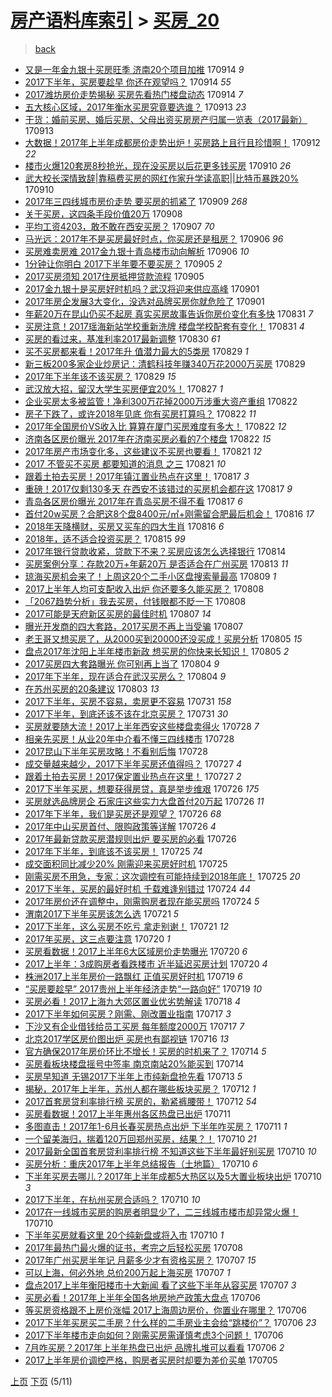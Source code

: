 [房产语料库索引](../../README.md)  > [买房_20](买房_20.md)
====
> [back](../README.md)

- [又是一年金九银十买房旺季 济南20个项目加推](http://jkwz.applinzi.com/ittc/7013165831834567696.html#%E5%8F%88%E6%98%AF%E4%B8%80%E5%B9%B4%E9%87%91%E4%B9%9D%E9%93%B6%E5%8D%81%E4%B9%B0%E6%88%BF%E6%97%BA%E5%AD%A3+%E6%B5%8E%E5%8D%9720%E4%B8%AA%E9%A1%B9%E7%9B%AE%E5%8A%A0%E6%8E%A8) 170914 *9* 
- [2017下半年，买房要趁早 你还在观望吗？](http://jkwz.applinzi.com/ittc/7013109860466689040.html#2017%E4%B8%8B%E5%8D%8A%E5%B9%B4%EF%BC%8C%E4%B9%B0%E6%88%BF%E8%A6%81%E8%B6%81%E6%97%A9+%E4%BD%A0%E8%BF%98%E5%9C%A8%E8%A7%82%E6%9C%9B%E5%90%97%EF%BC%9F) 170914 *55* 
- [2017潍坊房价走势揭秘 买房先看热门楼盘动态](http://jkwz.applinzi.com/ittc/7012991068663186449.html#2017%E6%BD%8D%E5%9D%8A%E6%88%BF%E4%BB%B7%E8%B5%B0%E5%8A%BF%E6%8F%AD%E7%A7%98+%E4%B9%B0%E6%88%BF%E5%85%88%E7%9C%8B%E7%83%AD%E9%97%A8%E6%A5%BC%E7%9B%98%E5%8A%A8%E6%80%81) 170914 *7* 
- [五大核心区域，2017年衡水买房究竟要选谁？](http://jkwz.applinzi.com/ittc/7012728638469047312.html#%E4%BA%94%E5%A4%A7%E6%A0%B8%E5%BF%83%E5%8C%BA%E5%9F%9F%EF%BC%8C2017%E5%B9%B4%E8%A1%A1%E6%B0%B4%E4%B9%B0%E6%88%BF%E7%A9%B6%E7%AB%9F%E8%A6%81%E9%80%89%E8%B0%81%EF%BC%9F) 170913 *23* 
- [干货：婚前买房、婚后买房、父母出资买房房产归属一览表（2017最新）](http://jkwz.applinzi.com/ittc/7012686703725380625.html#%E5%B9%B2%E8%B4%A7%EF%BC%9A%E5%A9%9A%E5%89%8D%E4%B9%B0%E6%88%BF%E3%80%81%E5%A9%9A%E5%90%8E%E4%B9%B0%E6%88%BF%E3%80%81%E7%88%B6%E6%AF%8D%E5%87%BA%E8%B5%84%E4%B9%B0%E6%88%BF%E6%88%BF%E4%BA%A7%E5%BD%92%E5%B1%9E%E4%B8%80%E8%A7%88%E8%A1%A8%EF%BC%882017%E6%9C%80%E6%96%B0%EF%BC%89) 170913  
- [大数据！2017年上半年成都房价走势出炉！买房路上且行且珍惜啊！](http://jkwz.applinzi.com/ittc/7012404860434252816.html#%E5%A4%A7%E6%95%B0%E6%8D%AE%EF%BC%812017%E5%B9%B4%E4%B8%8A%E5%8D%8A%E5%B9%B4%E6%88%90%E9%83%BD%E6%88%BF%E4%BB%B7%E8%B5%B0%E5%8A%BF%E5%87%BA%E7%82%89%EF%BC%81%E4%B9%B0%E6%88%BF%E8%B7%AF%E4%B8%8A%E4%B8%94%E8%A1%8C%E4%B8%94%E7%8F%8D%E6%83%9C%E5%95%8A%EF%BC%81) 170912 *22* 
- [楼市火爆120套房8秒抢光，现在没买房以后花更多钱买房](http://jkwz.applinzi.com/ittc/7011715065546540049.html#%E6%A5%BC%E5%B8%82%E7%81%AB%E7%88%86120%E5%A5%97%E6%88%BF8%E7%A7%92%E6%8A%A2%E5%85%89%EF%BC%8C%E7%8E%B0%E5%9C%A8%E6%B2%A1%E4%B9%B0%E6%88%BF%E4%BB%A5%E5%90%8E%E8%8A%B1%E6%9B%B4%E5%A4%9A%E9%92%B1%E4%B9%B0%E6%88%BF) 170910 *26* 
- [武大校长深情致辞|靠稿费买房的网红作家升学读高职||比特币暴跌20%](http://jkwz.applinzi.com/ittc/7011611627185767185.html#%E6%AD%A6%E5%A4%A7%E6%A0%A1%E9%95%BF%E6%B7%B1%E6%83%85%E8%87%B4%E8%BE%9E%7C%E9%9D%A0%E7%A8%BF%E8%B4%B9%E4%B9%B0%E6%88%BF%E7%9A%84%E7%BD%91%E7%BA%A2%E4%BD%9C%E5%AE%B6%E5%8D%87%E5%AD%A6%E8%AF%BB%E9%AB%98%E8%81%8C%7C%7C%E6%AF%94%E7%89%B9%E5%B8%81%E6%9A%B4%E8%B7%8C20%25) 170910  
- [2017年三四线城市房价走势 要买房的抓紧了](http://jkwz.applinzi.com/ittc/7011222793428141073.html#2017%E5%B9%B4%E4%B8%89%E5%9B%9B%E7%BA%BF%E5%9F%8E%E5%B8%82%E6%88%BF%E4%BB%B7%E8%B5%B0%E5%8A%BF+%E8%A6%81%E4%B9%B0%E6%88%BF%E7%9A%84%E6%8A%93%E7%B4%A7%E4%BA%86) 170909 *268* 
- [关于买房，这四条手段价值20万](http://jkwz.applinzi.com/ittc/7010962608667231249.html#%E5%85%B3%E4%BA%8E%E4%B9%B0%E6%88%BF%EF%BC%8C%E8%BF%99%E5%9B%9B%E6%9D%A1%E6%89%8B%E6%AE%B5%E4%BB%B7%E5%80%BC20%E4%B8%87) 170908  
- [平均工资4203，敢不敢在西安买房？](http://jkwz.applinzi.com/ittc/7010507155348931600.html#%E5%B9%B3%E5%9D%87%E5%B7%A5%E8%B5%844203%EF%BC%8C%E6%95%A2%E4%B8%8D%E6%95%A2%E5%9C%A8%E8%A5%BF%E5%AE%89%E4%B9%B0%E6%88%BF%EF%BC%9F) 170907 *70* 
- [马光远：2017年不是买房最好时点，你买房还是租房？](http://jkwz.applinzi.com/ittc/7010148294305776657.html#%E9%A9%AC%E5%85%89%E8%BF%9C%EF%BC%9A2017%E5%B9%B4%E4%B8%8D%E6%98%AF%E4%B9%B0%E6%88%BF%E6%9C%80%E5%A5%BD%E6%97%B6%E7%82%B9%EF%BC%8C%E4%BD%A0%E4%B9%B0%E6%88%BF%E8%BF%98%E6%98%AF%E7%A7%9F%E6%88%BF%EF%BC%9F) 170906 *96* 
- [买房难卖房难 2017金九银十青岛楼市动向解析](http://jkwz.applinzi.com/ittc/7009976013440943121.html#%E4%B9%B0%E6%88%BF%E9%9A%BE%E5%8D%96%E6%88%BF%E9%9A%BE+2017%E9%87%91%E4%B9%9D%E9%93%B6%E5%8D%81%E9%9D%92%E5%B2%9B%E6%A5%BC%E5%B8%82%E5%8A%A8%E5%90%91%E8%A7%A3%E6%9E%90) 170906 *10* 
- [1分钟让你明白 2017下半年要不要买房？](http://jkwz.applinzi.com/ittc/7009856138953360400.html#1%E5%88%86%E9%92%9F%E8%AE%A9%E4%BD%A0%E6%98%8E%E7%99%BD+2017%E4%B8%8B%E5%8D%8A%E5%B9%B4%E8%A6%81%E4%B8%8D%E8%A6%81%E4%B9%B0%E6%88%BF%EF%BC%9F) 170905 *2* 
- [2017买房须知 2017住房抵押贷款流程](http://jkwz.applinzi.com/ittc/7009805596948431888.html#2017%E4%B9%B0%E6%88%BF%E9%A1%BB%E7%9F%A5+2017%E4%BD%8F%E6%88%BF%E6%8A%B5%E6%8A%BC%E8%B4%B7%E6%AC%BE%E6%B5%81%E7%A8%8B) 170905  
- [2017金九银十是买房好时机吗？武汉将迎来供应高峰](http://jkwz.applinzi.com/ittc/7008339215610545169.html#2017%E9%87%91%E4%B9%9D%E9%93%B6%E5%8D%81%E6%98%AF%E4%B9%B0%E6%88%BF%E5%A5%BD%E6%97%B6%E6%9C%BA%E5%90%97%EF%BC%9F%E6%AD%A6%E6%B1%89%E5%B0%86%E8%BF%8E%E6%9D%A5%E4%BE%9B%E5%BA%94%E9%AB%98%E5%B3%B0) 170901  
- [2017年房企发展3大变化，没选对品牌买房你就危险了](http://jkwz.applinzi.com/ittc/7008266556398896145.html#2017%E5%B9%B4%E6%88%BF%E4%BC%81%E5%8F%91%E5%B1%953%E5%A4%A7%E5%8F%98%E5%8C%96%EF%BC%8C%E6%B2%A1%E9%80%89%E5%AF%B9%E5%93%81%E7%89%8C%E4%B9%B0%E6%88%BF%E4%BD%A0%E5%B0%B1%E5%8D%B1%E9%99%A9%E4%BA%86) 170901  
- [年薪20万在昆山仍买不起房 真实买房故事告诉你房价变化有多快](http://jkwz.applinzi.com/ittc/7008098344218657808.html#%E5%B9%B4%E8%96%AA20%E4%B8%87%E5%9C%A8%E6%98%86%E5%B1%B1%E4%BB%8D%E4%B9%B0%E4%B8%8D%E8%B5%B7%E6%88%BF+%E7%9C%9F%E5%AE%9E%E4%B9%B0%E6%88%BF%E6%95%85%E4%BA%8B%E5%91%8A%E8%AF%89%E4%BD%A0%E6%88%BF%E4%BB%B7%E5%8F%98%E5%8C%96%E6%9C%89%E5%A4%9A%E5%BF%AB) 170831 *7* 
- [买房注意！2017瑶海新站学校重新洗牌 楼盘学校配套有变化！](http://jkwz.applinzi.com/ittc/7007749809988174864.html#%E4%B9%B0%E6%88%BF%E6%B3%A8%E6%84%8F%EF%BC%812017%E7%91%B6%E6%B5%B7%E6%96%B0%E7%AB%99%E5%AD%A6%E6%A0%A1%E9%87%8D%E6%96%B0%E6%B4%97%E7%89%8C+%E6%A5%BC%E7%9B%98%E5%AD%A6%E6%A0%A1%E9%85%8D%E5%A5%97%E6%9C%89%E5%8F%98%E5%8C%96%EF%BC%81) 170831 *4* 
- [买房的看过来，基准利率2017最新调整](http://jkwz.applinzi.com/ittc/7007538099813614609.html#%E4%B9%B0%E6%88%BF%E7%9A%84%E7%9C%8B%E8%BF%87%E6%9D%A5%EF%BC%8C%E5%9F%BA%E5%87%86%E5%88%A9%E7%8E%872017%E6%9C%80%E6%96%B0%E8%B0%83%E6%95%B4) 170830 *61* 
- [买不买房都来看！2017年升 值潜力最大的5类房](http://jkwz.applinzi.com/ittc/7007198167161111569.html#%E4%B9%B0%E4%B8%8D%E4%B9%B0%E6%88%BF%E9%83%BD%E6%9D%A5%E7%9C%8B%EF%BC%812017%E5%B9%B4%E5%8D%87+%E5%80%BC%E6%BD%9C%E5%8A%9B%E6%9C%80%E5%A4%A7%E7%9A%845%E7%B1%BB%E6%88%BF) 170829 *1* 
- [新三板200多家企业炒房记：清鹤科技年赚340万花2000万买房](http://jkwz.applinzi.com/ittc/7007149982770267153.html#%E6%96%B0%E4%B8%89%E6%9D%BF200%E5%A4%9A%E5%AE%B6%E4%BC%81%E4%B8%9A%E7%82%92%E6%88%BF%E8%AE%B0%EF%BC%9A%E6%B8%85%E9%B9%A4%E7%A7%91%E6%8A%80%E5%B9%B4%E8%B5%9A340%E4%B8%87%E8%8A%B12000%E4%B8%87%E4%B9%B0%E6%88%BF) 170829  
- [2017年下半年该不该买房？](http://jkwz.applinzi.com/ittc/7007141345112884241.html#2017%E5%B9%B4%E4%B8%8B%E5%8D%8A%E5%B9%B4%E8%AF%A5%E4%B8%8D%E8%AF%A5%E4%B9%B0%E6%88%BF%EF%BC%9F) 170829 *15* 
- [武汉放大招，留汉大学生买房便宜20%！](http://jkwz.applinzi.com/ittc/7006525577891415057.html#%E6%AD%A6%E6%B1%89%E6%94%BE%E5%A4%A7%E6%8B%9B%EF%BC%8C%E7%95%99%E6%B1%89%E5%A4%A7%E5%AD%A6%E7%94%9F%E4%B9%B0%E6%88%BF%E4%BE%BF%E5%AE%9C20%25%EF%BC%81) 170827 *1* 
- [企业买房太多被监管！净利300万花掉2000万涉重大资产重组](http://jkwz.applinzi.com/ittc/7004711548201993232.html#%E4%BC%81%E4%B8%9A%E4%B9%B0%E6%88%BF%E5%A4%AA%E5%A4%9A%E8%A2%AB%E7%9B%91%E7%AE%A1%EF%BC%81%E5%87%80%E5%88%A9300%E4%B8%87%E8%8A%B1%E6%8E%892000%E4%B8%87%E6%B6%89%E9%87%8D%E5%A4%A7%E8%B5%84%E4%BA%A7%E9%87%8D%E7%BB%84) 170822  
- [房子下跌了，或许2018年见底 你有买房打算吗？](http://jkwz.applinzi.com/ittc/7004646131072762896.html#%E6%88%BF%E5%AD%90%E4%B8%8B%E8%B7%8C%E4%BA%86%EF%BC%8C%E6%88%96%E8%AE%B82018%E5%B9%B4%E8%A7%81%E5%BA%95+%E4%BD%A0%E6%9C%89%E4%B9%B0%E6%88%BF%E6%89%93%E7%AE%97%E5%90%97%EF%BC%9F) 170822 *11* 
- [2017年全国房价VS收入比 算算在厦门买房难度有多大！](http://jkwz.applinzi.com/ittc/7004634562880341008.html#2017%E5%B9%B4%E5%85%A8%E5%9B%BD%E6%88%BF%E4%BB%B7VS%E6%94%B6%E5%85%A5%E6%AF%94+%E7%AE%97%E7%AE%97%E5%9C%A8%E5%8E%A6%E9%97%A8%E4%B9%B0%E6%88%BF%E9%9A%BE%E5%BA%A6%E6%9C%89%E5%A4%9A%E5%A4%A7%EF%BC%81) 170822 *12* 
- [济南各区房价曝光 2017年在济南买房必看的7个楼盘](http://jkwz.applinzi.com/ittc/7004417176726144017.html#%E6%B5%8E%E5%8D%97%E5%90%84%E5%8C%BA%E6%88%BF%E4%BB%B7%E6%9B%9D%E5%85%89+2017%E5%B9%B4%E5%9C%A8%E6%B5%8E%E5%8D%97%E4%B9%B0%E6%88%BF%E5%BF%85%E7%9C%8B%E7%9A%847%E4%B8%AA%E6%A5%BC%E7%9B%98) 170822 *15* 
- [2017年房产市场变化多，这些建议不买房也要看！](http://jkwz.applinzi.com/ittc/7004318289122296848.html#2017%E5%B9%B4%E6%88%BF%E4%BA%A7%E5%B8%82%E5%9C%BA%E5%8F%98%E5%8C%96%E5%A4%9A%EF%BC%8C%E8%BF%99%E4%BA%9B%E5%BB%BA%E8%AE%AE%E4%B8%8D%E4%B9%B0%E6%88%BF%E4%B9%9F%E8%A6%81%E7%9C%8B%EF%BC%81) 170821 *12* 
- [2017 不管买不买房 都要知道的消息 之三](http://jkwz.applinzi.com/ittc/7004306619691959313.html#2017+%E4%B8%8D%E7%AE%A1%E4%B9%B0%E4%B8%8D%E4%B9%B0%E6%88%BF+%E9%83%BD%E8%A6%81%E7%9F%A5%E9%81%93%E7%9A%84%E6%B6%88%E6%81%AF+%E4%B9%8B%E4%B8%89) 170821 *10* 
- [跟着土拍去买房！2017年镇江置业热点在这里！](http://jkwz.applinzi.com/ittc/7002824520141112337.html#%E8%B7%9F%E7%9D%80%E5%9C%9F%E6%8B%8D%E5%8E%BB%E4%B9%B0%E6%88%BF%EF%BC%812017%E5%B9%B4%E9%95%87%E6%B1%9F%E7%BD%AE%E4%B8%9A%E7%83%AD%E7%82%B9%E5%9C%A8%E8%BF%99%E9%87%8C%EF%BC%81) 170817 *3* 
- [重磅！2017仅剩130多天 在西安不该错过的买房机会都在这](http://jkwz.applinzi.com/ittc/7002820456238040080.html#%E9%87%8D%E7%A3%85%EF%BC%812017%E4%BB%85%E5%89%A9130%E5%A4%9A%E5%A4%A9+%E5%9C%A8%E8%A5%BF%E5%AE%89%E4%B8%8D%E8%AF%A5%E9%94%99%E8%BF%87%E7%9A%84%E4%B9%B0%E6%88%BF%E6%9C%BA%E4%BC%9A%E9%83%BD%E5%9C%A8%E8%BF%99) 170817 *9* 
- [青岛各区房价曝光 2017年在青岛买房不得不看](http://jkwz.applinzi.com/ittc/7002554944794919952.html#%E9%9D%92%E5%B2%9B%E5%90%84%E5%8C%BA%E6%88%BF%E4%BB%B7%E6%9B%9D%E5%85%89+2017%E5%B9%B4%E5%9C%A8%E9%9D%92%E5%B2%9B%E4%B9%B0%E6%88%BF%E4%B8%8D%E5%BE%97%E4%B8%8D%E7%9C%8B) 170817 *6* 
- [首付20w买房？合肥这8个盘8400元/㎡+刚需留合肥最后机会！](http://jkwz.applinzi.com/ittc/7002455006639555600.html#%E9%A6%96%E4%BB%9820w%E4%B9%B0%E6%88%BF%EF%BC%9F%E5%90%88%E8%82%A5%E8%BF%998%E4%B8%AA%E7%9B%988400%E5%85%83%2F%E3%8E%A1%2B%E5%88%9A%E9%9C%80%E7%95%99%E5%90%88%E8%82%A5%E6%9C%80%E5%90%8E%E6%9C%BA%E4%BC%9A%EF%BC%81) 170816 *17* 
- [2018年天降横财，买房又买车的四大生肖](http://jkwz.applinzi.com/ittc/7002185907372033041.html#2018%E5%B9%B4%E5%A4%A9%E9%99%8D%E6%A8%AA%E8%B4%A2%EF%BC%8C%E4%B9%B0%E6%88%BF%E5%8F%88%E4%B9%B0%E8%BD%A6%E7%9A%84%E5%9B%9B%E5%A4%A7%E7%94%9F%E8%82%96) 170816 *6* 
- [2018年，适不适合投资买房？](http://jkwz.applinzi.com/ittc/7002077216937346065.html#2018%E5%B9%B4%EF%BC%8C%E9%80%82%E4%B8%8D%E9%80%82%E5%90%88%E6%8A%95%E8%B5%84%E4%B9%B0%E6%88%BF%EF%BC%9F) 170815 *99* 
- [2017年银行贷款收紧，贷款下不来？买房应该怎么选择银行](http://jkwz.applinzi.com/ittc/7001717391271396368.html#2017%E5%B9%B4%E9%93%B6%E8%A1%8C%E8%B4%B7%E6%AC%BE%E6%94%B6%E7%B4%A7%EF%BC%8C%E8%B4%B7%E6%AC%BE%E4%B8%8B%E4%B8%8D%E6%9D%A5%EF%BC%9F%E4%B9%B0%E6%88%BF%E5%BA%94%E8%AF%A5%E6%80%8E%E4%B9%88%E9%80%89%E6%8B%A9%E9%93%B6%E8%A1%8C) 170814  
- [买房案例分享：存款20万+年薪20万 是否适合在广州买房](http://jkwz.applinzi.com/ittc/7000147696693019664.html#%E4%B9%B0%E6%88%BF%E6%A1%88%E4%BE%8B%E5%88%86%E4%BA%AB%EF%BC%9A%E5%AD%98%E6%AC%BE20%E4%B8%87%2B%E5%B9%B4%E8%96%AA20%E4%B8%87+%E6%98%AF%E5%90%A6%E9%80%82%E5%90%88%E5%9C%A8%E5%B9%BF%E5%B7%9E%E4%B9%B0%E6%88%BF) 170813 *11* 
- [琼海买房机会来了！上周这20个二手小区盘搜索量最高](http://jkwz.applinzi.com/ittc/6999807657572303888.html#%E7%90%BC%E6%B5%B7%E4%B9%B0%E6%88%BF%E6%9C%BA%E4%BC%9A%E6%9D%A5%E4%BA%86%EF%BC%81%E4%B8%8A%E5%91%A8%E8%BF%9920%E4%B8%AA%E4%BA%8C%E6%89%8B%E5%B0%8F%E5%8C%BA%E7%9B%98%E6%90%9C%E7%B4%A2%E9%87%8F%E6%9C%80%E9%AB%98) 170809 *1* 
- [2017上半年人均可支配收入出炉 你还要多久能买房？](http://jkwz.applinzi.com/ittc/6999437596093318160.html#2017%E4%B8%8A%E5%8D%8A%E5%B9%B4%E4%BA%BA%E5%9D%87%E5%8F%AF%E6%94%AF%E9%85%8D%E6%94%B6%E5%85%A5%E5%87%BA%E7%82%89+%E4%BD%A0%E8%BF%98%E8%A6%81%E5%A4%9A%E4%B9%85%E8%83%BD%E4%B9%B0%E6%88%BF%EF%BC%9F) 170808  
- [「2067趋势分析」我去买房，付钱眼都不眨一下](http://jkwz.applinzi.com/ittc/6999419871132386320.html#%E3%80%8C2067%E8%B6%8B%E5%8A%BF%E5%88%86%E6%9E%90%E3%80%8D%E6%88%91%E5%8E%BB%E4%B9%B0%E6%88%BF%EF%BC%8C%E4%BB%98%E9%92%B1%E7%9C%BC%E9%83%BD%E4%B8%8D%E7%9C%A8%E4%B8%80%E4%B8%8B) 170808  
- [2017可能是天府新区买房的最佳时机](http://jkwz.applinzi.com/ittc/6999188259564160017.html#2017%E5%8F%AF%E8%83%BD%E6%98%AF%E5%A4%A9%E5%BA%9C%E6%96%B0%E5%8C%BA%E4%B9%B0%E6%88%BF%E7%9A%84%E6%9C%80%E4%BD%B3%E6%97%B6%E6%9C%BA) 170807 *14* 
- [曝光开发商的四大套路，2017买房不再上当受骗](http://jkwz.applinzi.com/ittc/6999104934807864336.html#%E6%9B%9D%E5%85%89%E5%BC%80%E5%8F%91%E5%95%86%E7%9A%84%E5%9B%9B%E5%A4%A7%E5%A5%97%E8%B7%AF%EF%BC%8C2017%E4%B9%B0%E6%88%BF%E4%B8%8D%E5%86%8D%E4%B8%8A%E5%BD%93%E5%8F%97%E9%AA%97) 170807  
- [老王哥又想买房了，从2000买到20000还没买成！买房分析](http://jkwz.applinzi.com/ittc/6998271982309999633.html#%E8%80%81%E7%8E%8B%E5%93%A5%E5%8F%88%E6%83%B3%E4%B9%B0%E6%88%BF%E4%BA%86%EF%BC%8C%E4%BB%8E2000%E4%B9%B0%E5%88%B020000%E8%BF%98%E6%B2%A1%E4%B9%B0%E6%88%90%EF%BC%81%E4%B9%B0%E6%88%BF%E5%88%86%E6%9E%90) 170805 *15* 
- [盘点2017年沈阳上半年楼市新政 想买房的你快来长知识！](http://jkwz.applinzi.com/ittc/6998262184621376528.html#%E7%9B%98%E7%82%B92017%E5%B9%B4%E6%B2%88%E9%98%B3%E4%B8%8A%E5%8D%8A%E5%B9%B4%E6%A5%BC%E5%B8%82%E6%96%B0%E6%94%BF+%E6%83%B3%E4%B9%B0%E6%88%BF%E7%9A%84%E4%BD%A0%E5%BF%AB%E6%9D%A5%E9%95%BF%E7%9F%A5%E8%AF%86%EF%BC%81) 170805 *2* 
- [2017买房四大套路曝光 你可别再上当了](http://jkwz.applinzi.com/ittc/6997996980192936976.html#2017%E4%B9%B0%E6%88%BF%E5%9B%9B%E5%A4%A7%E5%A5%97%E8%B7%AF%E6%9B%9D%E5%85%89+%E4%BD%A0%E5%8F%AF%E5%88%AB%E5%86%8D%E4%B8%8A%E5%BD%93%E4%BA%86) 170804 *9* 
- [2017年下半年，现在适合在武汉买房么？](http://jkwz.applinzi.com/ittc/6997893493195015185.html#2017%E5%B9%B4%E4%B8%8B%E5%8D%8A%E5%B9%B4%EF%BC%8C%E7%8E%B0%E5%9C%A8%E9%80%82%E5%90%88%E5%9C%A8%E6%AD%A6%E6%B1%89%E4%B9%B0%E6%88%BF%E4%B9%88%EF%BC%9F) 170804 *9* 
- [在苏州买房的20条建议](http://jkwz.applinzi.com/ittc/6997667258045039632.html#%E5%9C%A8%E8%8B%8F%E5%B7%9E%E4%B9%B0%E6%88%BF%E7%9A%8420%E6%9D%A1%E5%BB%BA%E8%AE%AE) 170803 *13* 
- [2017下半年，买房不容易，卖房更不容易](http://jkwz.applinzi.com/ittc/6996532345652642833.html#2017%E4%B8%8B%E5%8D%8A%E5%B9%B4%EF%BC%8C%E4%B9%B0%E6%88%BF%E4%B8%8D%E5%AE%B9%E6%98%93%EF%BC%8C%E5%8D%96%E6%88%BF%E6%9B%B4%E4%B8%8D%E5%AE%B9%E6%98%93) 170731 *158* 
- [2017下半年，到底还该不该在北京买房？](http://jkwz.applinzi.com/ittc/6996411526070928401.html#2017%E4%B8%8B%E5%8D%8A%E5%B9%B4%EF%BC%8C%E5%88%B0%E5%BA%95%E8%BF%98%E8%AF%A5%E4%B8%8D%E8%AF%A5%E5%9C%A8%E5%8C%97%E4%BA%AC%E4%B9%B0%E6%88%BF%EF%BC%9F) 170731 *30* 
- [买房就要随大流！2017上半年西安这些楼盘卖得火](http://jkwz.applinzi.com/ittc/6995310461627925520.html#%E4%B9%B0%E6%88%BF%E5%B0%B1%E8%A6%81%E9%9A%8F%E5%A4%A7%E6%B5%81%EF%BC%812017%E4%B8%8A%E5%8D%8A%E5%B9%B4%E8%A5%BF%E5%AE%89%E8%BF%99%E4%BA%9B%E6%A5%BC%E7%9B%98%E5%8D%96%E5%BE%97%E7%81%AB) 170728 *7* 
- [相亲先买房！从业20年中介看不懂三四线楼市](http://jkwz.applinzi.com/ittc/6995287112789001232.html#%E7%9B%B8%E4%BA%B2%E5%85%88%E4%B9%B0%E6%88%BF%EF%BC%81%E4%BB%8E%E4%B8%9A20%E5%B9%B4%E4%B8%AD%E4%BB%8B%E7%9C%8B%E4%B8%8D%E6%87%82%E4%B8%89%E5%9B%9B%E7%BA%BF%E6%A5%BC%E5%B8%82) 170728  
- [2017昆山下半年买房攻略！不看别后悔](http://jkwz.applinzi.com/ittc/6995240784595780624.html#2017%E6%98%86%E5%B1%B1%E4%B8%8B%E5%8D%8A%E5%B9%B4%E4%B9%B0%E6%88%BF%E6%94%BB%E7%95%A5%EF%BC%81%E4%B8%8D%E7%9C%8B%E5%88%AB%E5%90%8E%E6%82%94) 170728  
- [成交量越来越少，2017下半年买房还值得吗？](http://jkwz.applinzi.com/ittc/6995020353343325201.html#%E6%88%90%E4%BA%A4%E9%87%8F%E8%B6%8A%E6%9D%A5%E8%B6%8A%E5%B0%91%EF%BC%8C2017%E4%B8%8B%E5%8D%8A%E5%B9%B4%E4%B9%B0%E6%88%BF%E8%BF%98%E5%80%BC%E5%BE%97%E5%90%97%EF%BC%9F) 170727 *4* 
- [跟着土拍去买房！2017保定置业热点在这里！](http://jkwz.applinzi.com/ittc/6994846349647152144.html#%E8%B7%9F%E7%9D%80%E5%9C%9F%E6%8B%8D%E5%8E%BB%E4%B9%B0%E6%88%BF%EF%BC%812017%E4%BF%9D%E5%AE%9A%E7%BD%AE%E4%B8%9A%E7%83%AD%E7%82%B9%E5%9C%A8%E8%BF%99%E9%87%8C%EF%BC%81) 170727 *2* 
- [2017下半年买房，想要获得房贷，真是举步维艰](http://jkwz.applinzi.com/ittc/6994652793187861520.html#2017%E4%B8%8B%E5%8D%8A%E5%B9%B4%E4%B9%B0%E6%88%BF%EF%BC%8C%E6%83%B3%E8%A6%81%E8%8E%B7%E5%BE%97%E6%88%BF%E8%B4%B7%EF%BC%8C%E7%9C%9F%E6%98%AF%E4%B8%BE%E6%AD%A5%E7%BB%B4%E8%89%B0) 170726 *175* 
- [买房就选品牌房企 石家庄这些实力大盘首付20万起](http://jkwz.applinzi.com/ittc/6994619226013565968.html#%E4%B9%B0%E6%88%BF%E5%B0%B1%E9%80%89%E5%93%81%E7%89%8C%E6%88%BF%E4%BC%81+%E7%9F%B3%E5%AE%B6%E5%BA%84%E8%BF%99%E4%BA%9B%E5%AE%9E%E5%8A%9B%E5%A4%A7%E7%9B%98%E9%A6%96%E4%BB%9820%E4%B8%87%E8%B5%B7) 170726 *11* 
- [2017年下半年，我们是买房还是观望？](http://jkwz.applinzi.com/ittc/6994551244730139664.html#2017%E5%B9%B4%E4%B8%8B%E5%8D%8A%E5%B9%B4%EF%BC%8C%E6%88%91%E4%BB%AC%E6%98%AF%E4%B9%B0%E6%88%BF%E8%BF%98%E6%98%AF%E8%A7%82%E6%9C%9B%EF%BC%9F) 170726 *68* 
- [2017年中山买房首付、限购政策等详解](http://jkwz.applinzi.com/ittc/6994506948815619089.html#2017%E5%B9%B4%E4%B8%AD%E5%B1%B1%E4%B9%B0%E6%88%BF%E9%A6%96%E4%BB%98%E3%80%81%E9%99%90%E8%B4%AD%E6%94%BF%E7%AD%96%E7%AD%89%E8%AF%A6%E8%A7%A3) 170726 *4* 
- [2017年最新贷款买房潜规则出炉 要买房的必看](http://jkwz.applinzi.com/ittc/6994416871989052177.html#2017%E5%B9%B4%E6%9C%80%E6%96%B0%E8%B4%B7%E6%AC%BE%E4%B9%B0%E6%88%BF%E6%BD%9C%E8%A7%84%E5%88%99%E5%87%BA%E7%82%89+%E8%A6%81%E4%B9%B0%E6%88%BF%E7%9A%84%E5%BF%85%E7%9C%8B) 170726  
- [2017年下半年，到底该不该买房！](http://jkwz.applinzi.com/ittc/6994288378093503504.html#2017%E5%B9%B4%E4%B8%8B%E5%8D%8A%E5%B9%B4%EF%BC%8C%E5%88%B0%E5%BA%95%E8%AF%A5%E4%B8%8D%E8%AF%A5%E4%B9%B0%E6%88%BF%EF%BC%81) 170725 *74* 
- [成交面积同比减少20% 刚需迎来买房好时机](http://jkwz.applinzi.com/ittc/6994285285750604817.html#%E6%88%90%E4%BA%A4%E9%9D%A2%E7%A7%AF%E5%90%8C%E6%AF%94%E5%87%8F%E5%B0%9120%25+%E5%88%9A%E9%9C%80%E8%BF%8E%E6%9D%A5%E4%B9%B0%E6%88%BF%E5%A5%BD%E6%97%B6%E6%9C%BA) 170725  
- [刚需买房不用急，专家：这次调控有可能持续到2018年底！](http://jkwz.applinzi.com/ittc/6994246628549329936.html#%E5%88%9A%E9%9C%80%E4%B9%B0%E6%88%BF%E4%B8%8D%E7%94%A8%E6%80%A5%EF%BC%8C%E4%B8%93%E5%AE%B6%EF%BC%9A%E8%BF%99%E6%AC%A1%E8%B0%83%E6%8E%A7%E6%9C%89%E5%8F%AF%E8%83%BD%E6%8C%81%E7%BB%AD%E5%88%B02018%E5%B9%B4%E5%BA%95%EF%BC%81) 170725 *20* 
- [2017下半年，买房的最好时机 千载难逢别错过](http://jkwz.applinzi.com/ittc/6993908177647961105.html#2017%E4%B8%8B%E5%8D%8A%E5%B9%B4%EF%BC%8C%E4%B9%B0%E6%88%BF%E7%9A%84%E6%9C%80%E5%A5%BD%E6%97%B6%E6%9C%BA+%E5%8D%83%E8%BD%BD%E9%9A%BE%E9%80%A2%E5%88%AB%E9%94%99%E8%BF%87) 170724 *44* 
- [2017年房价还在调整中，刚需购房者现在能买房吗](http://jkwz.applinzi.com/ittc/6993880581388370961.html#2017%E5%B9%B4%E6%88%BF%E4%BB%B7%E8%BF%98%E5%9C%A8%E8%B0%83%E6%95%B4%E4%B8%AD%EF%BC%8C%E5%88%9A%E9%9C%80%E8%B4%AD%E6%88%BF%E8%80%85%E7%8E%B0%E5%9C%A8%E8%83%BD%E4%B9%B0%E6%88%BF%E5%90%97) 170724 *5* 
- [渭南2017下半年买房该怎么选](http://jkwz.applinzi.com/ittc/6992718926449214481.html#%E6%B8%AD%E5%8D%972017%E4%B8%8B%E5%8D%8A%E5%B9%B4%E4%B9%B0%E6%88%BF%E8%AF%A5%E6%80%8E%E4%B9%88%E9%80%89) 170721 *5* 
- [2017下半年，这么买房不吃亏 拿走别谢！](http://jkwz.applinzi.com/ittc/6992697768723088401.html#2017%E4%B8%8B%E5%8D%8A%E5%B9%B4%EF%BC%8C%E8%BF%99%E4%B9%88%E4%B9%B0%E6%88%BF%E4%B8%8D%E5%90%83%E4%BA%8F+%E6%8B%BF%E8%B5%B0%E5%88%AB%E8%B0%A2%EF%BC%81) 170721 *12* 
- [2017年买房，这三点要注意](http://jkwz.applinzi.com/ittc/6992459081259156496.html#2017%E5%B9%B4%E4%B9%B0%E6%88%BF%EF%BC%8C%E8%BF%99%E4%B8%89%E7%82%B9%E8%A6%81%E6%B3%A8%E6%84%8F) 170720 *1* 
- [买房看数据！2017上半年6大区域房价走势曝光](http://jkwz.applinzi.com/ittc/6992377923473245201.html#%E4%B9%B0%E6%88%BF%E7%9C%8B%E6%95%B0%E6%8D%AE%EF%BC%812017%E4%B8%8A%E5%8D%8A%E5%B9%B46%E5%A4%A7%E5%8C%BA%E5%9F%9F%E6%88%BF%E4%BB%B7%E8%B5%B0%E5%8A%BF%E6%9B%9D%E5%85%89) 170720 *6* 
- [2017上半年：3成购房者看跌楼市 近半延迟买房计划](http://jkwz.applinzi.com/ittc/6992164644037592080.html#2017%E4%B8%8A%E5%8D%8A%E5%B9%B4%EF%BC%9A3%E6%88%90%E8%B4%AD%E6%88%BF%E8%80%85%E7%9C%8B%E8%B7%8C%E6%A5%BC%E5%B8%82+%E8%BF%91%E5%8D%8A%E5%BB%B6%E8%BF%9F%E4%B9%B0%E6%88%BF%E8%AE%A1%E5%88%92) 170720 *4* 
- [株洲2017上半年房价一路飘红 正值买房好时机](http://jkwz.applinzi.com/ittc/6992036216034558993.html#%E6%A0%AA%E6%B4%B22017%E4%B8%8A%E5%8D%8A%E5%B9%B4%E6%88%BF%E4%BB%B7%E4%B8%80%E8%B7%AF%E9%A3%98%E7%BA%A2+%E6%AD%A3%E5%80%BC%E4%B9%B0%E6%88%BF%E5%A5%BD%E6%97%B6%E6%9C%BA) 170719 *6* 
- [“买房要趁早” 2017贵州上半年经济走势“一路向好”](http://jkwz.applinzi.com/ittc/6991792311452042256.html#%E2%80%9C%E4%B9%B0%E6%88%BF%E8%A6%81%E8%B6%81%E6%97%A9%E2%80%9D+2017%E8%B4%B5%E5%B7%9E%E4%B8%8A%E5%8D%8A%E5%B9%B4%E7%BB%8F%E6%B5%8E%E8%B5%B0%E5%8A%BF%E2%80%9C%E4%B8%80%E8%B7%AF%E5%90%91%E5%A5%BD%E2%80%9D) 170719 *10* 
- [买房必看！2017上海九大郊区置业优劣势解读](http://jkwz.applinzi.com/ittc/6991654481010623504.html#%E4%B9%B0%E6%88%BF%E5%BF%85%E7%9C%8B%EF%BC%812017%E4%B8%8A%E6%B5%B7%E4%B9%9D%E5%A4%A7%E9%83%8A%E5%8C%BA%E7%BD%AE%E4%B8%9A%E4%BC%98%E5%8A%A3%E5%8A%BF%E8%A7%A3%E8%AF%BB) 170718 *4* 
- [2017下半年如何买房？刚需、刚改置业指南](http://jkwz.applinzi.com/ittc/6991285775080358929.html#2017%E4%B8%8B%E5%8D%8A%E5%B9%B4%E5%A6%82%E4%BD%95%E4%B9%B0%E6%88%BF%EF%BC%9F%E5%88%9A%E9%9C%80%E3%80%81%E5%88%9A%E6%94%B9%E7%BD%AE%E4%B8%9A%E6%8C%87%E5%8D%97) 170717 *3* 
- [下沙又有企业借钱给员工买房 每年额度2000万](http://jkwz.applinzi.com/ittc/6991120818904761360.html#%E4%B8%8B%E6%B2%99%E5%8F%88%E6%9C%89%E4%BC%81%E4%B8%9A%E5%80%9F%E9%92%B1%E7%BB%99%E5%91%98%E5%B7%A5%E4%B9%B0%E6%88%BF+%E6%AF%8F%E5%B9%B4%E9%A2%9D%E5%BA%A62000%E4%B8%87) 170717 *7* 
- [北京2017学区房价图出炉 买房也有鄙视链](http://jkwz.applinzi.com/ittc/6990898707372180496.html#%E5%8C%97%E4%BA%AC2017%E5%AD%A6%E5%8C%BA%E6%88%BF%E4%BB%B7%E5%9B%BE%E5%87%BA%E7%82%89+%E4%B9%B0%E6%88%BF%E4%B9%9F%E6%9C%89%E9%84%99%E8%A7%86%E9%93%BE) 170716 *13* 
- [官方确保2017年房价环比不增长！买房的时机来了？](http://jkwz.applinzi.com/ittc/6990095482469483536.html#%E5%AE%98%E6%96%B9%E7%A1%AE%E4%BF%9D2017%E5%B9%B4%E6%88%BF%E4%BB%B7%E7%8E%AF%E6%AF%94%E4%B8%8D%E5%A2%9E%E9%95%BF%EF%BC%81%E4%B9%B0%E6%88%BF%E7%9A%84%E6%97%B6%E6%9C%BA%E6%9D%A5%E4%BA%86%EF%BC%9F) 170714 *5* 
- [买房看板块楼盘摇号中签率 南京南站20%能买到](http://jkwz.applinzi.com/ittc/6990081906094638097.html#%E4%B9%B0%E6%88%BF%E7%9C%8B%E6%9D%BF%E5%9D%97%E6%A5%BC%E7%9B%98%E6%91%87%E5%8F%B7%E4%B8%AD%E7%AD%BE%E7%8E%87+%E5%8D%97%E4%BA%AC%E5%8D%97%E7%AB%9920%25%E8%83%BD%E4%B9%B0%E5%88%B0) 170714  
- [买房早知道 无锡2017下半年上市纯新盘抢先看](http://jkwz.applinzi.com/ittc/6989567788937905168.html#%E4%B9%B0%E6%88%BF%E6%97%A9%E7%9F%A5%E9%81%93+%E6%97%A0%E9%94%A12017%E4%B8%8B%E5%8D%8A%E5%B9%B4%E4%B8%8A%E5%B8%82%E7%BA%AF%E6%96%B0%E7%9B%98%E6%8A%A2%E5%85%88%E7%9C%8B) 170713 *5* 
- [揭秘，2017年上半年，苏州人都在哪些板块买房？](http://jkwz.applinzi.com/ittc/6989486379107877905.html#%E6%8F%AD%E7%A7%98%EF%BC%8C2017%E5%B9%B4%E4%B8%8A%E5%8D%8A%E5%B9%B4%EF%BC%8C%E8%8B%8F%E5%B7%9E%E4%BA%BA%E9%83%BD%E5%9C%A8%E5%93%AA%E4%BA%9B%E6%9D%BF%E5%9D%97%E4%B9%B0%E6%88%BF%EF%BC%9F) 170712 *1* 
- [2017首套房贷利率排行榜 买房的，勒紧裤腰带！](http://jkwz.applinzi.com/ittc/6989458166575006737.html#2017%E9%A6%96%E5%A5%97%E6%88%BF%E8%B4%B7%E5%88%A9%E7%8E%87%E6%8E%92%E8%A1%8C%E6%A6%9C+%E4%B9%B0%E6%88%BF%E7%9A%84%EF%BC%8C%E5%8B%92%E7%B4%A7%E8%A3%A4%E8%85%B0%E5%B8%A6%EF%BC%81) 170712 *54* 
- [买房看数据！2017上半年惠州各区热盘已出炉](http://jkwz.applinzi.com/ittc/6988910515202819088.html#%E4%B9%B0%E6%88%BF%E7%9C%8B%E6%95%B0%E6%8D%AE%EF%BC%812017%E4%B8%8A%E5%8D%8A%E5%B9%B4%E6%83%A0%E5%B7%9E%E5%90%84%E5%8C%BA%E7%83%AD%E7%9B%98%E5%B7%B2%E5%87%BA%E7%82%89) 170711  
- [多图直击！2017年1-6月长春买房热点出炉 下半年咋买房？](http://jkwz.applinzi.com/ittc/6988910579337921552.html#%E5%A4%9A%E5%9B%BE%E7%9B%B4%E5%87%BB%EF%BC%812017%E5%B9%B41-6%E6%9C%88%E9%95%BF%E6%98%A5%E4%B9%B0%E6%88%BF%E7%83%AD%E7%82%B9%E5%87%BA%E7%82%89+%E4%B8%8B%E5%8D%8A%E5%B9%B4%E5%92%8B%E4%B9%B0%E6%88%BF%EF%BC%9F) 170711 *1* 
- [一个留美海归，揣着120万回郑州买房，结果？！](http://jkwz.applinzi.com/ittc/6988745975437722629.html#%E4%B8%80%E4%B8%AA%E7%95%99%E7%BE%8E%E6%B5%B7%E5%BD%92%EF%BC%8C%E6%8F%A3%E7%9D%80120%E4%B8%87%E5%9B%9E%E9%83%91%E5%B7%9E%E4%B9%B0%E6%88%BF%EF%BC%8C%E7%BB%93%E6%9E%9C%EF%BC%9F%EF%BC%81) 170710 *21* 
- [2017最新全国首套房贷利率排行榜 不知道这些下半年最好别买房](http://jkwz.applinzi.com/ittc/6988727916228510724.html#2017%E6%9C%80%E6%96%B0%E5%85%A8%E5%9B%BD%E9%A6%96%E5%A5%97%E6%88%BF%E8%B4%B7%E5%88%A9%E7%8E%87%E6%8E%92%E8%A1%8C%E6%A6%9C+%E4%B8%8D%E7%9F%A5%E9%81%93%E8%BF%99%E4%BA%9B%E4%B8%8B%E5%8D%8A%E5%B9%B4%E6%9C%80%E5%A5%BD%E5%88%AB%E4%B9%B0%E6%88%BF) 170710 *10* 
- [买房分析：重庆2017年上半年总结报告（土地篇）](http://jkwz.applinzi.com/ittc/6988685937792779268.html#%E4%B9%B0%E6%88%BF%E5%88%86%E6%9E%90%EF%BC%9A%E9%87%8D%E5%BA%862017%E5%B9%B4%E4%B8%8A%E5%8D%8A%E5%B9%B4%E6%80%BB%E7%BB%93%E6%8A%A5%E5%91%8A%EF%BC%88%E5%9C%9F%E5%9C%B0%E7%AF%87%EF%BC%89) 170710 *6* 
- [下半年买房去哪儿？2017年上半年成都5大热区以及5大置业板块出炉](http://jkwz.applinzi.com/ittc/6988685755336360977.html#%E4%B8%8B%E5%8D%8A%E5%B9%B4%E4%B9%B0%E6%88%BF%E5%8E%BB%E5%93%AA%E5%84%BF%EF%BC%9F2017%E5%B9%B4%E4%B8%8A%E5%8D%8A%E5%B9%B4%E6%88%90%E9%83%BD5%E5%A4%A7%E7%83%AD%E5%8C%BA%E4%BB%A5%E5%8F%8A5%E5%A4%A7%E7%BD%AE%E4%B8%9A%E6%9D%BF%E5%9D%97%E5%87%BA%E7%82%89) 170710 *3* 
- [2017下半年，在杭州买房合适吗？](http://jkwz.applinzi.com/ittc/6988667351464412165.html#2017%E4%B8%8B%E5%8D%8A%E5%B9%B4%EF%BC%8C%E5%9C%A8%E6%9D%AD%E5%B7%9E%E4%B9%B0%E6%88%BF%E5%90%88%E9%80%82%E5%90%97%EF%BC%9F) 170710 *10* 
- [2017在一线城市买房的购房者明显少了，二三线城市楼市却异常火爆！](http://jkwz.applinzi.com/ittc/6988622015513494532.html#2017%E5%9C%A8%E4%B8%80%E7%BA%BF%E5%9F%8E%E5%B8%82%E4%B9%B0%E6%88%BF%E7%9A%84%E8%B4%AD%E6%88%BF%E8%80%85%E6%98%8E%E6%98%BE%E5%B0%91%E4%BA%86%EF%BC%8C%E4%BA%8C%E4%B8%89%E7%BA%BF%E5%9F%8E%E5%B8%82%E6%A5%BC%E5%B8%82%E5%8D%B4%E5%BC%82%E5%B8%B8%E7%81%AB%E7%88%86%EF%BC%81) 170710  
- [下半年买房就看这里 20个纯新盘或将入市](http://jkwz.applinzi.com/ittc/6988454291038536720.html#%E4%B8%8B%E5%8D%8A%E5%B9%B4%E4%B9%B0%E6%88%BF%E5%B0%B1%E7%9C%8B%E8%BF%99%E9%87%8C+20%E4%B8%AA%E7%BA%AF%E6%96%B0%E7%9B%98%E6%88%96%E5%B0%86%E5%85%A5%E5%B8%82) 170710 *1* 
- [2017年最热门最火爆的证书，考完之后轻松买房](http://jkwz.applinzi.com/ittc/6987686091359257605.html#2017%E5%B9%B4%E6%9C%80%E7%83%AD%E9%97%A8%E6%9C%80%E7%81%AB%E7%88%86%E7%9A%84%E8%AF%81%E4%B9%A6%EF%BC%8C%E8%80%83%E5%AE%8C%E4%B9%8B%E5%90%8E%E8%BD%BB%E6%9D%BE%E4%B9%B0%E6%88%BF) 170708  
- [2017年广州买房半年记 月薪多少才有资格买房？](http://jkwz.applinzi.com/ittc/6987631180701500420.html#2017%E5%B9%B4%E5%B9%BF%E5%B7%9E%E4%B9%B0%E6%88%BF%E5%8D%8A%E5%B9%B4%E8%AE%B0+%E6%9C%88%E8%96%AA%E5%A4%9A%E5%B0%91%E6%89%8D%E6%9C%89%E8%B5%84%E6%A0%BC%E4%B9%B0%E6%88%BF%EF%BC%9F) 170707 *15* 
- [可以上海，何必外地 总价200万起上海买房](http://jkwz.applinzi.com/ittc/6987612317712647184.html#%E5%8F%AF%E4%BB%A5%E4%B8%8A%E6%B5%B7%EF%BC%8C%E4%BD%95%E5%BF%85%E5%A4%96%E5%9C%B0+%E6%80%BB%E4%BB%B7200%E4%B8%87%E8%B5%B7%E4%B8%8A%E6%B5%B7%E4%B9%B0%E6%88%BF) 170707 *1* 
- [盘点2017上半年衡阳楼市十大新闻 看了这些下半年从容买房](http://jkwz.applinzi.com/ittc/6987375835919942660.html#%E7%9B%98%E7%82%B92017%E4%B8%8A%E5%8D%8A%E5%B9%B4%E8%A1%A1%E9%98%B3%E6%A5%BC%E5%B8%82%E5%8D%81%E5%A4%A7%E6%96%B0%E9%97%BB+%E7%9C%8B%E4%BA%86%E8%BF%99%E4%BA%9B%E4%B8%8B%E5%8D%8A%E5%B9%B4%E4%BB%8E%E5%AE%B9%E4%B9%B0%E6%88%BF) 170707 *3* 
- [买房必看！2017年上半年全国各地房地产政策大盘点](http://jkwz.applinzi.com/ittc/6987208205573555217.html#%E4%B9%B0%E6%88%BF%E5%BF%85%E7%9C%8B%EF%BC%812017%E5%B9%B4%E4%B8%8A%E5%8D%8A%E5%B9%B4%E5%85%A8%E5%9B%BD%E5%90%84%E5%9C%B0%E6%88%BF%E5%9C%B0%E4%BA%A7%E6%94%BF%E7%AD%96%E5%A4%A7%E7%9B%98%E7%82%B9) 170706  
- [等买房资格跟不上房价涨幅 2017上海周边房价，你置业在哪里？](http://jkwz.applinzi.com/ittc/6987205598650041348.html#%E7%AD%89%E4%B9%B0%E6%88%BF%E8%B5%84%E6%A0%BC%E8%B7%9F%E4%B8%8D%E4%B8%8A%E6%88%BF%E4%BB%B7%E6%B6%A8%E5%B9%85+2017%E4%B8%8A%E6%B5%B7%E5%91%A8%E8%BE%B9%E6%88%BF%E4%BB%B7%EF%BC%8C%E4%BD%A0%E7%BD%AE%E4%B8%9A%E5%9C%A8%E5%93%AA%E9%87%8C%EF%BC%9F) 170706  
- [2017下半年买房买二手房？什么样的二手房业主会给“跳楼价”？](http://jkwz.applinzi.com/ittc/6987121915427554321.html#2017%E4%B8%8B%E5%8D%8A%E5%B9%B4%E4%B9%B0%E6%88%BF%E4%B9%B0%E4%BA%8C%E6%89%8B%E6%88%BF%EF%BC%9F%E4%BB%80%E4%B9%88%E6%A0%B7%E7%9A%84%E4%BA%8C%E6%89%8B%E6%88%BF%E4%B8%9A%E4%B8%BB%E4%BC%9A%E7%BB%99%E2%80%9C%E8%B7%B3%E6%A5%BC%E4%BB%B7%E2%80%9D%EF%BC%9F) 170706 *23* 
- [2017下半年楼市走向如何？刚需买房需谨慎考虑3个问题！](http://jkwz.applinzi.com/ittc/6987120589687751696.html#2017%E4%B8%8B%E5%8D%8A%E5%B9%B4%E6%A5%BC%E5%B8%82%E8%B5%B0%E5%90%91%E5%A6%82%E4%BD%95%EF%BC%9F%E5%88%9A%E9%9C%80%E4%B9%B0%E6%88%BF%E9%9C%80%E8%B0%A8%E6%85%8E%E8%80%83%E8%99%913%E4%B8%AA%E9%97%AE%E9%A2%98%EF%BC%81) 170706  
- [7月咋买房？2017年上半年热盘已出炉 品牌扎堆可以看看](http://jkwz.applinzi.com/ittc/6987111648597640209.html#7%E6%9C%88%E5%92%8B%E4%B9%B0%E6%88%BF%EF%BC%9F2017%E5%B9%B4%E4%B8%8A%E5%8D%8A%E5%B9%B4%E7%83%AD%E7%9B%98%E5%B7%B2%E5%87%BA%E7%82%89+%E5%93%81%E7%89%8C%E6%89%8E%E5%A0%86%E5%8F%AF%E4%BB%A5%E7%9C%8B%E7%9C%8B) 170706 *2* 
- [2017上半年房价调控严格，购房者买房时却要为差价买单](http://jkwz.applinzi.com/ittc/6986811503939175428.html#2017%E4%B8%8A%E5%8D%8A%E5%B9%B4%E6%88%BF%E4%BB%B7%E8%B0%83%E6%8E%A7%E4%B8%A5%E6%A0%BC%EF%BC%8C%E8%B4%AD%E6%88%BF%E8%80%85%E4%B9%B0%E6%88%BF%E6%97%B6%E5%8D%B4%E8%A6%81%E4%B8%BA%E5%B7%AE%E4%BB%B7%E4%B9%B0%E5%8D%95) 170705  


 [上页](买房_206.md) [下页](买房_204.md)          (5/11)
